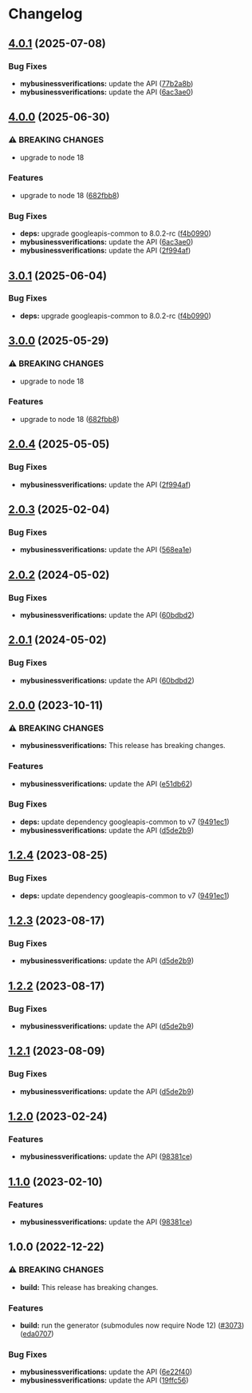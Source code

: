 # Changelog

## [4.0.1](https://github.com/googleapis/google-api-nodejs-client/compare/mybusinessverifications-v4.0.0...mybusinessverifications-v4.0.1) (2025-07-08)


### Bug Fixes

* **mybusinessverifications:** update the API ([77b2a8b](https://github.com/googleapis/google-api-nodejs-client/commit/77b2a8be1127efe70307f0fbae720572b1db4c23))
* **mybusinessverifications:** update the API ([6ac3ae0](https://github.com/googleapis/google-api-nodejs-client/commit/6ac3ae0a12753f2e246c33926a4bb56fcff24258))

## [4.0.0](https://github.com/googleapis/google-api-nodejs-client/compare/mybusinessverifications-v3.0.1...mybusinessverifications-v4.0.0) (2025-06-30)


### ⚠ BREAKING CHANGES

* upgrade to node 18

### Features

* upgrade to node 18 ([682fbb8](https://github.com/googleapis/google-api-nodejs-client/commit/682fbb869189ae92b3e9a194d37d0548af0c1f92))


### Bug Fixes

* **deps:** upgrade googleapis-common to 8.0.2-rc ([f4b0990](https://github.com/googleapis/google-api-nodejs-client/commit/f4b099071040cfbcfe4a2e7d487d45ee93b369e0))
* **mybusinessverifications:** update the API ([6ac3ae0](https://github.com/googleapis/google-api-nodejs-client/commit/6ac3ae0a12753f2e246c33926a4bb56fcff24258))
* **mybusinessverifications:** update the API ([2f994af](https://github.com/googleapis/google-api-nodejs-client/commit/2f994af530e3ce874ea3f4603ebd049ad4a7d53b))

## [3.0.1](https://github.com/googleapis/google-api-nodejs-client/compare/mybusinessverifications-v3.0.0...mybusinessverifications-v3.0.1) (2025-06-04)


### Bug Fixes

* **deps:** upgrade googleapis-common to 8.0.2-rc ([f4b0990](https://github.com/googleapis/google-api-nodejs-client/commit/f4b099071040cfbcfe4a2e7d487d45ee93b369e0))

## [3.0.0](https://github.com/googleapis/google-api-nodejs-client/compare/mybusinessverifications-v2.0.4...mybusinessverifications-v3.0.0) (2025-05-29)


### ⚠ BREAKING CHANGES

* upgrade to node 18

### Features

* upgrade to node 18 ([682fbb8](https://github.com/googleapis/google-api-nodejs-client/commit/682fbb869189ae92b3e9a194d37d0548af0c1f92))

## [2.0.4](https://github.com/googleapis/google-api-nodejs-client/compare/mybusinessverifications-v2.0.3...mybusinessverifications-v2.0.4) (2025-05-05)


### Bug Fixes

* **mybusinessverifications:** update the API ([2f994af](https://github.com/googleapis/google-api-nodejs-client/commit/2f994af530e3ce874ea3f4603ebd049ad4a7d53b))

## [2.0.3](https://github.com/googleapis/google-api-nodejs-client/compare/mybusinessverifications-v2.0.2...mybusinessverifications-v2.0.3) (2025-02-04)


### Bug Fixes

* **mybusinessverifications:** update the API ([568ea1e](https://github.com/googleapis/google-api-nodejs-client/commit/568ea1e9e211cbdcebafa78a40ce95ec19e73fae))

## [2.0.2](https://github.com/googleapis/google-api-nodejs-client/compare/mybusinessverifications-v2.0.1...mybusinessverifications-v2.0.2) (2024-05-02)


### Bug Fixes

* **mybusinessverifications:** update the API ([60bdbd2](https://github.com/googleapis/google-api-nodejs-client/commit/60bdbd229b5a25345953be1eff11813b10840902))

## [2.0.1](https://github.com/googleapis/google-api-nodejs-client/compare/mybusinessverifications-v2.0.0...mybusinessverifications-v2.0.1) (2024-05-02)


### Bug Fixes

* **mybusinessverifications:** update the API ([60bdbd2](https://github.com/googleapis/google-api-nodejs-client/commit/60bdbd229b5a25345953be1eff11813b10840902))

## [2.0.0](https://github.com/googleapis/google-api-nodejs-client/compare/mybusinessverifications-v1.2.4...mybusinessverifications-v2.0.0) (2023-10-11)


### ⚠ BREAKING CHANGES

* **mybusinessverifications:** This release has breaking changes.

### Features

* **mybusinessverifications:** update the API ([e51db62](https://github.com/googleapis/google-api-nodejs-client/commit/e51db6202b87ba9ec9612b546ecbcc135b717021))


### Bug Fixes

* **deps:** update dependency googleapis-common to v7 ([9491ec1](https://github.com/googleapis/google-api-nodejs-client/commit/9491ec1cdc3c413e7d73edcfcd59cf5c28a7c855))
* **mybusinessverifications:** update the API ([d5de2b9](https://github.com/googleapis/google-api-nodejs-client/commit/d5de2b9692517453d5f5ce790543105012dc2b3b))

## [1.2.4](https://github.com/googleapis/google-api-nodejs-client/compare/mybusinessverifications-v1.2.3...mybusinessverifications-v1.2.4) (2023-08-25)


### Bug Fixes

* **deps:** update dependency googleapis-common to v7 ([9491ec1](https://github.com/googleapis/google-api-nodejs-client/commit/9491ec1cdc3c413e7d73edcfcd59cf5c28a7c855))

## [1.2.3](https://github.com/googleapis/google-api-nodejs-client/compare/mybusinessverifications-v1.2.2...mybusinessverifications-v1.2.3) (2023-08-17)


### Bug Fixes

* **mybusinessverifications:** update the API ([d5de2b9](https://github.com/googleapis/google-api-nodejs-client/commit/d5de2b9692517453d5f5ce790543105012dc2b3b))

## [1.2.2](https://github.com/googleapis/google-api-nodejs-client/compare/mybusinessverifications-v1.2.1...mybusinessverifications-v1.2.2) (2023-08-17)


### Bug Fixes

* **mybusinessverifications:** update the API ([d5de2b9](https://github.com/googleapis/google-api-nodejs-client/commit/d5de2b9692517453d5f5ce790543105012dc2b3b))

## [1.2.1](https://github.com/googleapis/google-api-nodejs-client/compare/mybusinessverifications-v1.2.0...mybusinessverifications-v1.2.1) (2023-08-09)


### Bug Fixes

* **mybusinessverifications:** update the API ([d5de2b9](https://github.com/googleapis/google-api-nodejs-client/commit/d5de2b9692517453d5f5ce790543105012dc2b3b))

## [1.2.0](https://github.com/googleapis/google-api-nodejs-client/compare/mybusinessverifications-v1.1.0...mybusinessverifications-v1.2.0) (2023-02-24)


### Features

* **mybusinessverifications:** update the API ([98381ce](https://github.com/googleapis/google-api-nodejs-client/commit/98381ce862a15e8fddfa34713d2ba8dd4b3a6cb4))

## [1.1.0](https://github.com/googleapis/google-api-nodejs-client/compare/mybusinessverifications-v1.0.0...mybusinessverifications-v1.1.0) (2023-02-10)


### Features

* **mybusinessverifications:** update the API ([98381ce](https://github.com/googleapis/google-api-nodejs-client/commit/98381ce862a15e8fddfa34713d2ba8dd4b3a6cb4))

## 1.0.0 (2022-12-22)


### ⚠ BREAKING CHANGES

* **build:** This release has breaking changes.

### Features

* **build:** run the generator (submodules now require Node 12) ([#3073](https://github.com/googleapis/google-api-nodejs-client/issues/3073)) ([eda0707](https://github.com/googleapis/google-api-nodejs-client/commit/eda07079dadab46a80b6f9ede618f4f43030169e))


### Bug Fixes

* **mybusinessverifications:** update the API ([6e22f40](https://github.com/googleapis/google-api-nodejs-client/commit/6e22f40f2d62cd5289e8fa53b4b2492141f21356))
* **mybusinessverifications:** update the API ([19ffc56](https://github.com/googleapis/google-api-nodejs-client/commit/19ffc560c7b2e94c4b7f401e795a30a8e8a11c49))
